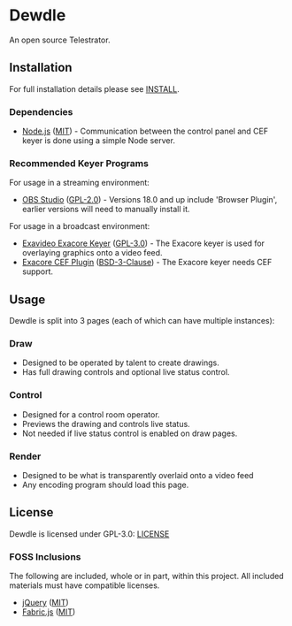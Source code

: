 # Dewdle
An open source Telestrator.

## Installation
For full installation details please see [INSTALL](https://github.com/vreelb/Dewdle/blob/master/INSTALL).
### Dependencies
* [Node.js](https://nodejs.org/) ([MIT](https://opensource.org/licenses/MIT)) - Communication between the control panel and CEF keyer is done using a simple Node server.

### Recommended Keyer Programs
For usage in a streaming environment:
* [OBS Studio](https://obsproject.com/) ([GPL-2.0](https://www.gnu.org/licenses/old-licenses/gpl-2.0.en.html)) - Versions 18.0 and up include 'Browser Plugin', earlier versions will need to manually install it.

For usage in a broadcast environment:
* [Exavideo Exacore Keyer](https://github.com/exavideo/exacore) ([GPL-3.0](https://www.gnu.org/licenses/gpl-3.0.en.html)) - The Exacore keyer is used for overlaying graphics onto a video feed.
* [Exacore CEF Plugin](https://github.com/exavideo/exacore-cef-plugin) ([BSD-3-Clause](https://opensource.org/licenses/BSD-3-Clause)) - The Exacore keyer needs CEF support.

## Usage
Dewdle is split into 3 pages (each of which can have multiple instances):
### Draw
* Designed to be operated by talent to create drawings.
* Has full drawing controls and optional live status control.

### Control
* Designed for a control room operator.
* Previews the drawing and controls live status.
* Not needed if live status control is enabled on draw pages.

### Render
* Designed to be what is transparently overlaid onto a video feed
* Any encoding program should load this page.

## License
Dewdle is licensed under GPL-3.0: [LICENSE](https://github.com/vreelb/Dewdle/blob/master/LICENSE)
### FOSS Inclusions
The following are included, whole or in part, within this project. All included materials must have compatible licenses.
* [jQuery](http://jquery.com/) ([MIT](https://jquery.org/license/))
* [Fabric.js](http://fabricjs.com/) ([MIT](https://opensource.org/licenses/MIT))
